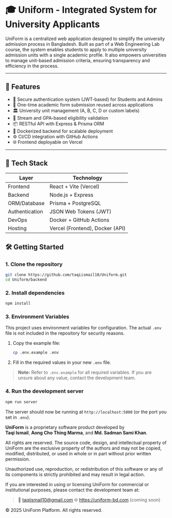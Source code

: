# 🎓 Uniform - Integrated System for University Applicants

UniForm is a centralized web application designed to simplify the university admission process in Bangladesh. Built as part of a Web Engineering Lab course, the system enables students to apply to multiple university admission units with a single academic profile. It also empowers universities to manage unit-based admission criteria, ensuring transparency and efficiency in the process.

---

## 🚀 Features

- 🔐 Secure authentication system (JWT-based) for Students and Admins
- 📝 One-time academic form submission reused across applications
- 🏛️ University unit management (A, B, C, D or custom labels)
- 🎯 Stream and GPA-based eligibility validation
- 📦 RESTful API with Express & Prisma ORM
- 🐳 Dockerized backend for scalable deployment
- ⚙️ CI/CD integration with GitHub Actions
- 🌐 Frontend deployable on Vercel

---

## 🧱 Tech Stack

| Layer          | Technology                      |
| -------------- | ------------------------------- |
| Frontend       | React + Vite (Vercel)           |
| Backend        | Node.js + Express               |
| ORM/Database   | Prisma + PostgreSQL             |
| Authentication | JSON Web Tokens (JWT)           |
| DevOps         | Docker + GitHub Actions         |
| Hosting        | Vercel (Frontend), Docker (API) |

## 🛠️ Getting Started

### 1. Clone the repository

```bash
git clone https://github.com/taqiismail10/Uniform.git
cd Uniform/backend
```

### 2. Install dependencies

```bash
npm install
```

### 3. Environment Variables

This project uses environment variables for configuration. The actual `.env` file is not included in the repository for security reasons.

1. Copy the example file:
   ```bash
   cp .env.example .env
   ```
2. Fill in the required values in your new `.env` file.

> **Note:** Refer to `.env.example` for all required variables. If you are unsure about any value, contact the development team.

### 4. Run the development server

```bash
npm run server
```

The server should now be running at `http://localhost:5000` (or the port you set in `.env`).

**UniForm** is a proprietary software product developed by  
**Taqi Ismail**, **Aong Cho Thing Marma**, and **Md. Sadman Sami Khan**.

All rights are reserved. The source code, design, and intellectual property of UniForm are the exclusive property of the authors and may not be copied, modified, distributed, or used in whole or in part without prior written permission.

Unauthorized use, reproduction, or redistribution of this software or any of its components is strictly prohibited and may result in legal action.

If you are interested in using or licensing UniForm for commercial or institutional purposes, please contact the development team at:

> 📧 taqiismail10@gmail.com
> 🌐 https://uniform-bd.com (coming soon)

© 2025 UniForm Platform. All rights reserved.
